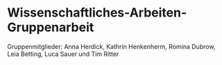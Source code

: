 # Wissenschaftliches-Arbeiten-Gruppenarbeit
Gruppenmitglieder: Anna Herdick, Kathrin Henkenherm, Romina Dubrow, Leia Betting, Luca Sauer und Tim Ritter
